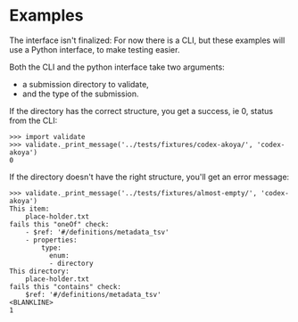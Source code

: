 # Examples

The interface isn't finalized: For now there is a CLI,
but these examples will use a Python interface, to make testing easier.

Both the CLI and the python interface take two arguments:
- a submission directory to validate,
- and the type of the submission.

If the directory has the correct structure, you get a success, ie 0, status from the CLI:
```
>>> import validate
>>> validate._print_message('../tests/fixtures/codex-akoya/', 'codex-akoya')
0

```

If the directory doesn't have the right structure, you'll get an error message:
```
>>> validate._print_message('../tests/fixtures/almost-empty/', 'codex-akoya')
This item:
    place-holder.txt
fails this "oneOf" check:
    - $ref: '#/definitions/metadata_tsv'
    - properties:
        type:
          enum:
          - directory
This directory:
    place-holder.txt
fails this "contains" check:
    $ref: '#/definitions/metadata_tsv'
<BLANKLINE>
1

```
